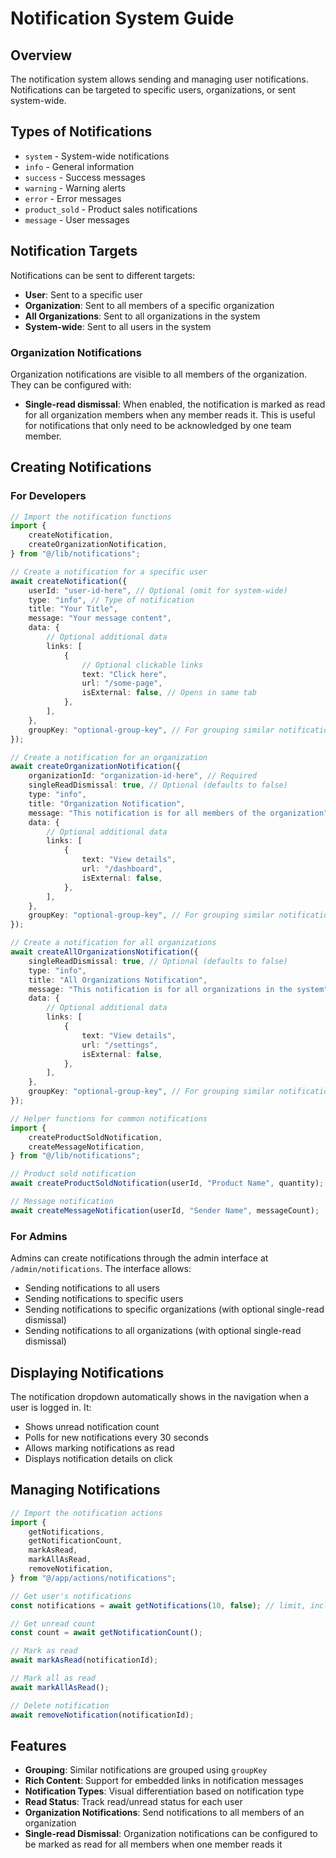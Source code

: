 # Notification System Guide

## Overview

The notification system allows sending and managing user notifications. Notifications can be targeted to specific users, organizations, or sent system-wide.

## Types of Notifications

- `system` - System-wide notifications
- `info` - General information
- `success` - Success messages
- `warning` - Warning alerts
- `error` - Error messages
- `product_sold` - Product sales notifications
- `message` - User messages

## Notification Targets

Notifications can be sent to different targets:

- **User**: Sent to a specific user
- **Organization**: Sent to all members of a specific organization
- **All Organizations**: Sent to all organizations in the system
- **System-wide**: Sent to all users in the system

### Organization Notifications

Organization notifications are visible to all members of the organization. They can be configured with:

- **Single-read dismissal**: When enabled, the notification is marked as read for all organization members when any member reads it. This is useful for notifications that only need to be acknowledged by one team member.

## Creating Notifications

### For Developers

```typescript
// Import the notification functions
import {
	createNotification,
	createOrganizationNotification,
} from "@/lib/notifications";

// Create a notification for a specific user
await createNotification({
	userId: "user-id-here", // Optional (omit for system-wide)
	type: "info", // Type of notification
	title: "Your Title",
	message: "Your message content",
	data: {
		// Optional additional data
		links: [
			{
				// Optional clickable links
				text: "Click here",
				url: "/some-page",
				isExternal: false, // Opens in same tab
			},
		],
	},
	groupKey: "optional-group-key", // For grouping similar notifications
});

// Create a notification for an organization
await createOrganizationNotification({
	organizationId: "organization-id-here", // Required
	singleReadDismissal: true, // Optional (defaults to false)
	type: "info",
	title: "Organization Notification",
	message: "This notification is for all members of the organization",
	data: {
		// Optional additional data
		links: [
			{
				text: "View details",
				url: "/dashboard",
				isExternal: false,
			},
		],
	},
	groupKey: "optional-group-key", // For grouping similar notifications
});

// Create a notification for all organizations
await createAllOrganizationsNotification({
	singleReadDismissal: true, // Optional (defaults to false)
	type: "info",
	title: "All Organizations Notification",
	message: "This notification is for all organizations in the system",
	data: {
		// Optional additional data
		links: [
			{
				text: "View details",
				url: "/settings",
				isExternal: false,
			},
		],
	},
	groupKey: "optional-group-key", // For grouping similar notifications
});

// Helper functions for common notifications
import {
	createProductSoldNotification,
	createMessageNotification,
} from "@/lib/notifications";

// Product sold notification
await createProductSoldNotification(userId, "Product Name", quantity);

// Message notification
await createMessageNotification(userId, "Sender Name", messageCount);
```

### For Admins

Admins can create notifications through the admin interface at `/admin/notifications`. The interface allows:

- Sending notifications to all users
- Sending notifications to specific users
- Sending notifications to specific organizations (with optional single-read dismissal)
- Sending notifications to all organizations (with optional single-read dismissal)

## Displaying Notifications

The notification dropdown automatically shows in the navigation when a user is logged in. It:

- Shows unread notification count
- Polls for new notifications every 30 seconds
- Allows marking notifications as read
- Displays notification details on click

## Managing Notifications

```typescript
// Import the notification actions
import {
	getNotifications,
	getNotificationCount,
	markAsRead,
	markAllAsRead,
	removeNotification,
} from "@/app/actions/notifications";

// Get user's notifications
const notifications = await getNotifications(10, false); // limit, includeRead

// Get unread count
const count = await getNotificationCount();

// Mark as read
await markAsRead(notificationId);

// Mark all as read
await markAllAsRead();

// Delete notification
await removeNotification(notificationId);
```

## Features

- **Grouping**: Similar notifications are grouped using `groupKey`
- **Rich Content**: Support for embedded links in notification messages
- **Notification Types**: Visual differentiation based on notification type
- **Read Status**: Track read/unread status for each user
- **Organization Notifications**: Send notifications to all members of an organization
- **Single-read Dismissal**: Organization notifications can be configured to be marked as read for all members when one member reads it
